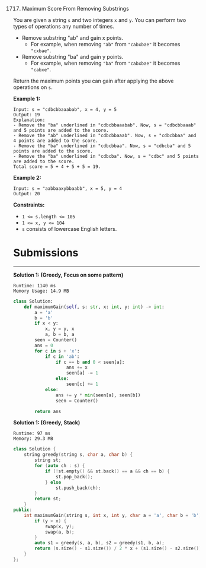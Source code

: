 1717. Maximum Score From Removing Substrings

You are given a string `s` and two integers `x` and `y`. You can perform two types of operations any number of times.

* Remove substring "ab" and gain x points.
    * For example, when removing `"ab"` from `"cabxbae"` it becomes `"cxbae"`.
* Remove substring "ba" and gain y points.
    * For example, when removing `"ba"` from `"cabxbae"` it becomes `"cabxe"`.

Return the maximum points you can gain after applying the above operations on `s`.

 

**Example 1:**
```
Input: s = "cdbcbbaaabab", x = 4, y = 5
Output: 19
Explanation:
- Remove the "ba" underlined in "cdbcbbaaabab". Now, s = "cdbcbbaaab" and 5 points are added to the score.
- Remove the "ab" underlined in "cdbcbbaaab". Now, s = "cdbcbbaa" and 4 points are added to the score.
- Remove the "ba" underlined in "cdbcbbaa". Now, s = "cdbcba" and 5 points are added to the score.
- Remove the "ba" underlined in "cdbcba". Now, s = "cdbc" and 5 points are added to the score.
Total score = 5 + 4 + 5 + 5 = 19.
```

**Example 2:**
```
Input: s = "aabbaaxybbaabb", x = 5, y = 4
Output: 20
```

**Constraints:**

* `1 <= s.length <= 105`
* `1 <= x, y <= 104`
* `s` consists of lowercase English letters.

# Submissions
---
**Solution 1: (Greedy, Focus on some pattern)**
```
Runtime: 1140 ms
Memory Usage: 14.9 MB
```
```python
class Solution:
    def maximumGain(self, s: str, x: int, y: int) -> int:
        a = 'a'
        b = 'b'
        if x < y:
            x, y = y, x
            a, b = b, a
        seen = Counter()
        ans = 0
        for c in s + 'x':
            if c in 'ab':
                if c == b and 0 < seen[a]:
                    ans += x
                    seen[a] -= 1
                else:
                    seen[c] += 1
            else:
                ans += y * min(seen[a], seen[b])
                seen = Counter()

        return ans
```

**Solution 1: (Greedy, Stack)**
```
Runtime: 97 ms
Memory: 29.3 MB
```
```c++
class Solution {
    string greedy(string s, char a, char b) {
        string st;
        for (auto ch : s) {
            if (!st.empty() && st.back() == a && ch == b) {
                st.pop_back();
            } else
                st.push_back(ch);
        }
        return st;
    }
public:
    int maximumGain(string s, int x, int y, char a = 'a', char b = 'b') {
        if (y > x) {
            swap(x, y);
            swap(a, b);
        }
        auto s1 = greedy(s, a, b), s2 = greedy(s1, b, a);
        return (s.size() - s1.size()) / 2 * x + (s1.size() - s2.size()) /2 * y;
    }
};
```
